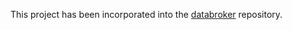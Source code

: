 This project has been incorporated into the
[databroker](https://github.com/NSLS-II/databroker) repository.
